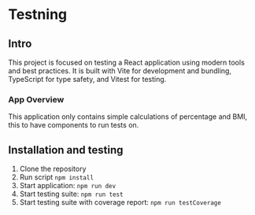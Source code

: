 # Testning

## Intro

This project is focused on testing a React application using modern tools and best practices. It is built with Vite for development and bundling, TypeScript for type safety, and Vitest for testing.

### App Overview

This application only contains simple calculations of percentage and BMI, this to have components to run tests on.

## Installation and testing

1. Clone the repository
2. Run script `npm install`
3. Start application: `npm run dev`
4. Start testing suite: `npm run test`
5. Start testing suite with coverage report: `npm run testCoverage`
